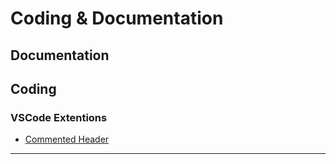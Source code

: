 # Coding & Documentation
## Documentation
## Coding
### VSCode Extentions
* [Commented Header](https://marketplace.visualstudio.com/items?itemName=doi.fileheadercomment)
-----
